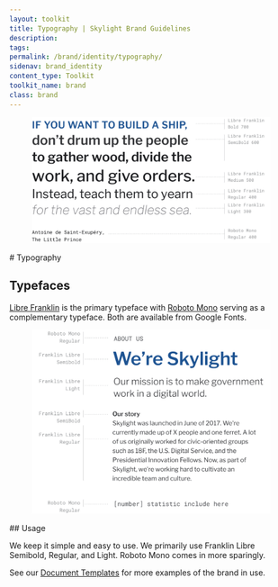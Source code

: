 ```yaml
---
layout: toolkit
title: Typography | Skylight Brand Guidelines
description:
tags:
permalink: /brand/identity/typography/
sidenav: brand_identity
content_type: Toolkit
toolkit_name: brand
class: brand
---
```


<div class="row brand__content-section">
<div class="col-md-8">
  <figure class="section__img p-5">
    <img class="" src="/img/brand/identity/typography/typefaces.svg" alt="">
  </figure>
</div>
<div class="col-md-4" markdown="1">
# Typography

## Typefaces

[Libre Franklin](https://fonts.google.com/specimen/Libre+Franklin?query=fran&preview.text_type=custom) is the primary typeface with [Roboto Mono](https://fonts.google.com/specimen/Roboto+Mono?query=roboto+mono&preview.text_type=custom) serving as a complementary typeface. Both are available from Google Fonts.
</div>
</div>

<div class="row brand__content-section">
<div class="col-md-8">
  <figure class="section__img p-5">
    <img class="" src="/img/brand/identity/typography/usage.svg" alt="">
  </figure>
</div>
<div class="col-md-4" markdown="1">
## Usage

We keep it simple and easy to use. We primarily use Franklin Libre Semibold, Regular, and Light. Roboto Mono comes in more sparingly.

See our [Document Templates](https://drive.google.com/drive/u/1/folders/1c9vEFespRGtH9yGAOIpOCZaGIr6eeXSe) for more examples of the brand in use.
</div>
</div>

